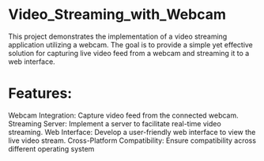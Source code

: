# Video_Streaming_with_Webcam
This project demonstrates the implementation of a video streaming application utilizing a webcam. The goal is to provide a simple yet effective solution for capturing live video feed from a webcam and streaming it to a web interface.

# Features:
Webcam Integration: Capture video feed from the connected webcam.
Streaming Server: Implement a server to facilitate real-time video streaming.
Web Interface: Develop a user-friendly web interface to view the live video stream.
Cross-Platform Compatibility: Ensure compatibility across different operating system

